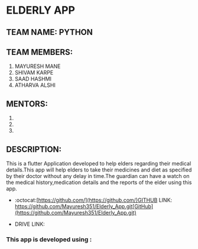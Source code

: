 # ELDERLY APP

## TEAM NAME: PYTHON

## TEAM MEMBERS:
 1. MAYURESH MANE
 2. SHIVAM KARPE
 3. SAAD HASHMI
 4. ATHARVA ALSHI

 ## MENTORS:
 1.
 2.
 3.

## DESCRIPTION:

This is a flutter Application developed to help elders regarding their medical details.This app will help elders to take their medicines and diet as specified by their doctor without any delay in time.The guardian can have a watch on the medical history,medication details and the reports of the elder using this app.

* :octocat:[https://github.com/](https://github.com/)GITHUB LINK: https://github.com/Mayuresh351/Elderly_App.git[GitHub](https://github.com/Mayuresh351/Elderly_App.git)

* DRIVE LINK:

###  This app is developed using :